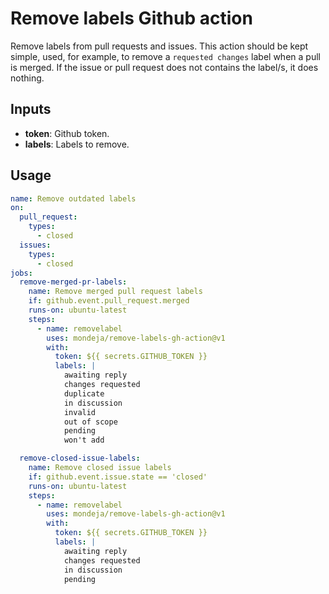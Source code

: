 # Remove labels Github action

Remove labels from pull requests and issues. This action should be kept simple,
used, for example, to remove a `requested changes` label when a pull is merged.
If the issue or pull request does not contains the label/s, it does nothing.

## Inputs

- **token**: Github token.
- **labels**: Labels to remove.

## Usage

```yaml
name: Remove outdated labels
on:
  pull_request:
    types:
      - closed
  issues:
    types:
      - closed
jobs:
  remove-merged-pr-labels:
    name: Remove merged pull request labels
    if: github.event.pull_request.merged
    runs-on: ubuntu-latest
    steps:
      - name: removelabel
        uses: mondeja/remove-labels-gh-action@v1
        with:
          token: ${{ secrets.GITHUB_TOKEN }}
          labels: |
            awaiting reply
            changes requested
            duplicate
            in discussion
            invalid
            out of scope
            pending
            won't add

  remove-closed-issue-labels:
    name: Remove closed issue labels
    if: github.event.issue.state == 'closed'
    runs-on: ubuntu-latest
    steps:
      - name: removelabel
        uses: mondeja/remove-labels-gh-action@v1
        with:
          token: ${{ secrets.GITHUB_TOKEN }}
          labels: |
            awaiting reply
            changes requested
            in discussion
            pending
```
